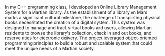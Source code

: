 In my C++ programming class, I developed an Online Library Management System for a Martian library. As the establishment of a library on Mars marks a significant cultural milestone, the challenge of transporting physical books necessitated the creation of a digital system. This system was designed to manage and track virtual books and users, allowing Martian residents to browse the library's collection, check in and out books, and reserve titles for electronic delivery. The project leveraged object-oriented programming principles to build a robust and scalable system that could meet the unique needs of a Martian society.

